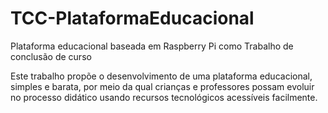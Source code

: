 # TCC-PlataformaEducacional
Plataforma educacional baseada em Raspberry Pi como Trabalho de conclusão de curso


Este trabalho propõe o desenvolvimento de uma plataforma educacional, simples e barata, por meio da qual crianças e professores possam evoluir no processo didático usando recursos tecnológicos acessíveis facilmente.
